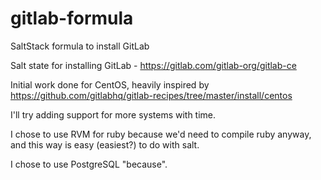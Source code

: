 gitlab-formula
==============

SaltStack formula to install GitLab

Salt state for installing GitLab - https://gitlab.com/gitlab-org/gitlab-ce

Initial work done for CentOS, heavily inspired by https://github.com/gitlabhq/gitlab-recipes/tree/master/install/centos

I'll try adding support for more systems with time.

I chose to use RVM for ruby because we'd need to compile ruby anyway, and this way is easy (easiest?) to do with salt.

I chose to use PostgreSQL "because".
